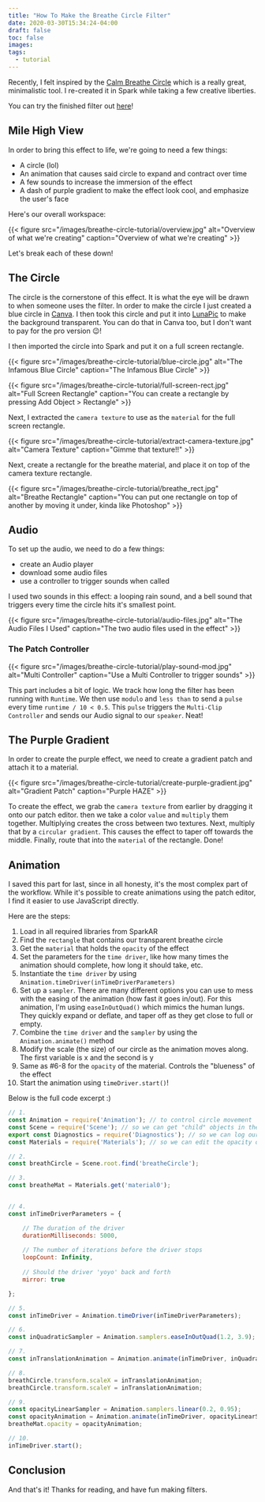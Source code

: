 ```yaml
---
title: "How To Make the Breathe Circle Filter"
date: 2020-03-30T15:34:24-04:00
draft: false
toc: false
images:
tags: 
  - tutorial
---
```


Recently, I felt inspired by the [Calm Breathe Circle](https://www.calm.com/breathe) which is a really great, minimalistic tool. I re-created it in Spark while taking a few creative liberties.

You can try the finished filter out [here](https://instagram.com/a/r/?effect_id=221619535698652)!

## Mile High View

In order to bring this effect to life, we're going to need a few things:

- A circle (lol)
- An animation that causes said circle to expand and contract over time
- A few sounds to increase the immersion of the effect
- A dash of purple gradient to make the effect look cool, and emphasize the user's face

Here's our overall workspace:

{{< figure src="/images/breathe-circle-tutorial/overview.jpg" alt="Overview of what we're creating" caption="Overview of what we're creating" >}}

Let's break each of these down!



## The Circle

The circle is the cornerstone of this effect. It is what the eye will be drawn to when someone uses the filter. In order to make the circle I just created a blue circle in [Canva](https://www.canva.com/). I then took this circle and put it into [LunaPic](https://www10.lunapic.com/editor/?action=transparent) to make the background transparent. You can do that in Canva too, but I don't want to pay for the pro version 😉!

I then imported the circle into Spark and put it on a full screen rectangle.

{{< figure src="/images/breathe-circle-tutorial/blue-circle.jpg" alt="The Infamous Blue Circle" caption="The Infamous Blue Circle" >}}

{{< figure src="/images/breathe-circle-tutorial/full-screen-rect.jpg" alt="Full Screen Rectangle" caption="You can create a rectangle by pressing Add Object > Rectangle" >}}

Next, I extracted the `camera texture` to use as the `material` for the full screen rectangle.

{{< figure src="/images/breathe-circle-tutorial/extract-camera-texture.jpg" alt="Camera Texture" caption="Gimme that texture!!" >}}

Next, create a rectangle for the breathe material, and place it on top of the camera texture rectangle.

{{< figure src="/images/breathe-circle-tutorial/breathe_rect.jpg" alt="Breathe Rectangle" caption="You can put one rectangle on top of another by moving it under, kinda like Photoshop" >}}

## Audio

To set up the audio, we need to do a few things:

- create an Audio player
- download some audio files
- use a controller to trigger sounds when called

I used two sounds in this effect: a looping rain sound, and a bell sound that triggers every time the circle hits it's smallest point.

{{< figure src="/images/breathe-circle-tutorial/audio-files.jpg" alt="The Audio Files I Used" caption="The two audio files used in the effect" >}}


### The Patch Controller

{{< figure src="/images/breathe-circle-tutorial/play-sound-mod.jpg" alt="Multi Controller" caption="Use a Multi Controller to trigger sounds" >}}

This part includes a bit of logic. We track how long the filter has been running with `Runtime`. We then use `modulo` and `less than` to send a `pulse` every time `runtime / 10 < 0.5`. This `pulse` triggers the `Multi-Clip Controller` and sends our Audio signal to our `speaker`. Neat!

## The Purple Gradient

In order to create the purple effect, we need to create a gradient patch and attach it to a material.

{{< figure src="/images/breathe-circle-tutorial/create-purple-gradient.jpg" alt="Gradient Patch" caption="Purple HAZE" >}}

To create the effect, we grab the `camera texture` from earlier by dragging it onto our patch editor. then we take a color `value` and `multiply` them together. Multiplying creates the cross between two textures. Next, multiply that by a `circular gradient`. This causes the effect to taper off towards the middle. Finally, route that into the `material` of the rectangle. Done! 


## Animation

I saved this part for last, since in all honesty, it's the most complex part of the workflow. While it's possible to create animations using the patch editor, I find it easier to use JavaScript directly.

Here are the steps:

1. Load in all required libraries from SparkAR
2. Find the `rectangle` that contains our transparent breathe circle
3. Get the `material` that holds the `opacity` of the effect
4. Set the parameters for the `time driver`, like how many times the animation should complete, how long it should take, etc.
5. Instantiate the `time driver` by using `Animation.timeDriver(inTimeDriverParameters)`
6. Set up a `sampler`. There are many different options you can use to mess with the easing of the animation (how fast it goes in/out). For this animation, I'm using `easeInOutQuad()` which mimics the human lungs. They quickly expand or deflate, and taper off as they get close to full or empty.
7. Combine the `time driver` and the `sampler` by using the `Animation.animate()` method
8. Modify the scale (the size) of our circle as the animation moves along. The first variable is x and the second is y
9. Same as #6-8 for the `opacity` of the material. Controls the "blueness" of the effect
10. Start the animation using `timeDriver.start()`!

Below is the full code excerpt :)

```javascript
// 1.
const Animation = require('Animation'); // to control circle movement
const Scene = require('Scene'); // so we can get "child" objects in the scene
export const Diagnostics = require('Diagnostics'); // so we can log our results to the console
const Materials = require('Materials'); // so we can edit the opacity of the circle

// 2.
const breathCircle = Scene.root.find('breatheCircle');

// 3.
const breatheMat = Materials.get('material0');


// 4.
const inTimeDriverParameters = {

    // The duration of the driver
    durationMilliseconds: 5000,
  
    // The number of iterations before the driver stops
    loopCount: Infinity,
  
    // Should the driver 'yoyo' back and forth
    mirror: true

};

// 5.
const inTimeDriver = Animation.timeDriver(inTimeDriverParameters);

// 6. 
const inQuadraticSampler = Animation.samplers.easeInOutQuad(1.2, 3.9);

// 7.
const inTranslationAnimation = Animation.animate(inTimeDriver, inQuadraticSampler);

// 8.
breathCircle.transform.scaleX = inTranslationAnimation;
breathCircle.transform.scaleY = inTranslationAnimation;

// 9.
const opacityLinearSampler = Animation.samplers.linear(0.2, 0.95);
const opacityAnimation = Animation.animate(inTimeDriver, opacityLinearSampler);
breatheMat.opacity = opacityAnimation;

// 10.
inTimeDriver.start();
```

## Conclusion

And that's it! Thanks for reading, and have fun making filters.